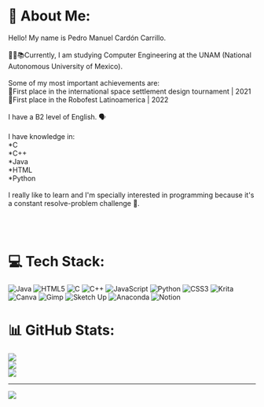 # 💫 About Me:
Hello! My name is Pedro Manuel Cardón Carrillo. <br><br>👨‍🎓📚Currently, I am studying Computer Engineering at the UNAM (National Autonomous University of Mexico).  <br><br>Some of my most important achievements are: <br>🥇First place in the international space settlement design tournament | 2021<br>🥇First place in the Robofest Latinoamerica | 2022  <br><br>I have a B2 level of English. 🗣️<br> <br>I have knowledge in: <br>*C<br>*C++<br>*Java<br>*HTML <br>*Python <br><br>I really like to learn and I'm specially interested in programming because it's a constant resolve-problem challenge 💯.<br><br><br><br>


# 💻 Tech Stack:
![Java](https://img.shields.io/badge/java-%23ED8B00.svg?style=for-the-badge&logo=openjdk&logoColor=white) ![HTML5](https://img.shields.io/badge/html5-%23E34F26.svg?style=for-the-badge&logo=html5&logoColor=white) ![C](https://img.shields.io/badge/c-%2300599C.svg?style=for-the-badge&logo=c&logoColor=white) ![C++](https://img.shields.io/badge/c++-%2300599C.svg?style=for-the-badge&logo=c%2B%2B&logoColor=white) ![JavaScript](https://img.shields.io/badge/javascript-%23323330.svg?style=for-the-badge&logo=javascript&logoColor=%23F7DF1E) ![Python](https://img.shields.io/badge/python-3670A0?style=for-the-badge&logo=python&logoColor=ffdd54) ![CSS3](https://img.shields.io/badge/css3-%231572B6.svg?style=for-the-badge&logo=css3&logoColor=white) ![Krita](https://img.shields.io/badge/Krita-203759?style=for-the-badge&logo=krita&logoColor=EEF37B) ![Canva](https://img.shields.io/badge/Canva-%2300C4CC.svg?style=for-the-badge&logo=Canva&logoColor=white) ![Gimp](https://img.shields.io/badge/Gimp-657D8B?style=for-the-badge&logo=gimp&logoColor=FFFFFF) ![Sketch Up](https://img.shields.io/badge/SketchUp-005F9E?style=for-the-badge&logo=sketchup&logoColor=white) ![Anaconda](https://img.shields.io/badge/Anaconda-%2344A833.svg?style=for-the-badge&logo=anaconda&logoColor=white) ![Notion](https://img.shields.io/badge/Notion-%23000000.svg?style=for-the-badge&logo=notion&logoColor=white)
# 📊 GitHub Stats:
![](https://github-readme-stats.vercel.app/api?username=nodracPM&theme=dark&hide_border=false&include_all_commits=false&count_private=false)<br/>
![](https://github-readme-streak-stats.herokuapp.com/?user=nodracPM&theme=dark&hide_border=false)<br/>
![](https://github-readme-stats.vercel.app/api/top-langs/?username=nodracPM&theme=dark&hide_border=false&include_all_commits=false&count_private=false&layout=compact)

---
[![](https://visitcount.itsvg.in/api?id=nodracPM&icon=0&color=0)](https://visitcount.itsvg.in)

<!-- Proudly created with GPRM ( https://gprm.itsvg.in ) -->
